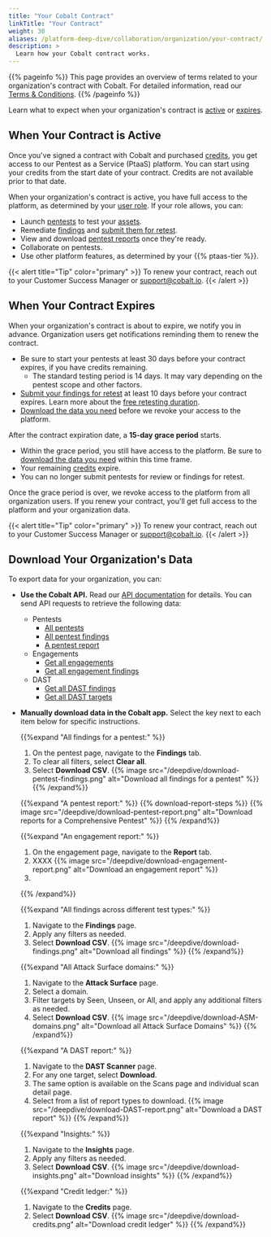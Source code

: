 ```yaml
---
title: "Your Cobalt Contract"
linkTitle: "Your Contract"
weight: 30
aliases: /platform-deep-dive/collaboration/organization/your-contract/
description: >
  Learn how your Cobalt contract works.
---
```


{{% pageinfo %}}
This page provides an overview of terms related to your organization's contract with Cobalt. For detailed information, read our [Terms & Conditions](https://www.cobalt.io/terms).
{{% /pageinfo %}}

Learn what to expect when your organization's contract is [active](#when-your-contract-is-active) or [expires](#when-your-contract-expires).

## When Your Contract is Active

Once you've signed a contract with Cobalt and purchased [credits](/platform-deep-dive/credits/), you get access to our Pentest as a Service (PtaaS) platform. You can start using your credits from the start date of your contract. Credits are not available prior to that date.

When your organization's contract is active, you have full access to the platform, as determined by your [user role](/platform-deep-dive/collaboration/user-roles/). If your role allows, you can:

- Launch [pentests](/platform-deep-dive/pentests/) to test your [assets](/platform-deep-dive/assets/).
- Remediate [findings](/platform-deep-dive/pentests/findings/) and [submit them for retest](/platform-deep-dive/pentests/findings/remediate-findings/#submit-a-finding-for-retest).
- View and download [pentest reports](/platform-deep-dive/pentests/reports/) once they're ready.
- Collaborate on pentests.
- Use other platform features, as determined by your {{% ptaas-tier %}}.

{{< alert title="Tip" color="primary" >}}
To renew your contract, reach out to your Customer Success Manager or support@cobalt.io.
{{< /alert >}}

## When Your Contract Expires

When your organization's contract is about to expire, we notify you in advance. Organization users get notifications reminding them to renew the contract.

- Be sure to start your pentests at least 30 days before your contract expires, if you have credits remaining.
  - The standard testing period is 14 days. It may vary depending on the pentest scope and other factors.
- [Submit your findings for retest](/platform-deep-dive/pentests/findings/remediate-findings/#submit-a-finding-for-retest) at least 10 days before your contract expires. Learn more about the [free retesting duration](/platform-deep-dive/pentests/findings/remediate-findings/#free-retesting-duration).
- [Download the data you need](#download-your-organizations-pentest-data) before we revoke your access to the platform.

After the contract expiration date, a **15-day grace period** starts.

- Within the grace period, you still have access to the platform. Be sure to [download the data you need](#download-your-organizations-pentest-data) within this time frame.
- Your remaining [credits](/platform-deep-dive/credits/) expire.
- You can no longer submit pentests for review or findings for retest.

Once the grace period is over, we revoke access to the platform from all organization users. If you renew your contract, you'll get full access to the platform and your organization data.

{{< alert title="Tip" color="primary" >}}
To renew your contract, reach out to your Customer Success Manager or support@cobalt.io.
{{< /alert >}}

## Download Your Organization's Data

To export data for your organization, you can:

- **Use the Cobalt API.** Read our [API documentation](/cobalt-api/documentation/v2) for details. You can send API requests to retrieve the following data:
  - Pentests
    - [All pentests](/cobalt-api/documentation/v2/#get-all-pentests)
    - [All pentest findings](/cobalt-api/documentation/v2/#get-all-findings)
    - [A pentest report](/cobalt-api/documentation/v2/#get-a-pentest-report)
  - Engagements
    - [Get all engagements](/cobalt-api/documentation/v2/#get-all-engagements)
    - [Get all engagement findings](/cobalt-api/documentation/v2/#get-all-engagement-findings)
  - DAST
    - [Get all DAST findings](/cobalt-api/documentation/v2/#get-all-dast-findings)
    - [Get all DAST targets](/cobalt-api/documentation/v2/#get-all-dast-targets)

- **Manually download data in the Cobalt app.** Select the <i style="font-size:x-large; color: #0047AB" class="fas fa-chevron-right"></i> key next to each item below for specific instructions.

   {{%expand "All findings for a pentest:" %}}
   1. On the pentest page, navigate to the **Findings** tab.
   2. To clear all filters, select **Clear all**.
   3. Select **Download CSV**.
   {{% image src="/deepdive/download-pentest-findings.png" alt="Download all findings for a pentest" %}}
   {{% /expand%}}

   {{%expand "A pentest report:" %}}
   {{% download-report-steps %}}
   {{% image src="/deepdive/download-pentest-report.png" alt="Download reports for a Comprehensive Pentest" %}}
   {{% /expand%}}

   {{%expand "An engagement report:" %}}
   1. On the engagement page, navigate to the **Report** tab.
   2. XXXX
   {{% image src="/deepdive/download-engagement-report.png" alt="Download an engagement report" %}}
   3. 
   {{% /expand%}}
  
   {{%expand "All findings across different test types:" %}}
   1. Navigate to the **Findings** page.
   2. Apply any filters as needed.
   3. Select **Download CSV**.
   {{% image src="/deepdive/download-findings.png" alt="Download all findings" %}}
   {{% /expand%}}
  
   {{%expand "All Attack Surface domains:" %}}
   1. Navigate to the **Attack Surface** page.
   2. Select a domain.
   3. Filter targets by Seen, Unseen, or All, and apply any additional filters as needed.
   4. Select **Download CSV**.
   {{% image src="/deepdive/download-ASM-domains.png" alt="Download all Attack Surface Domains" %}}
   {{% /expand%}}
  
   {{%expand "A DAST report:" %}}
   1. Navigate to the **DAST Scanner** page.
   2. For any one target, select **Download**.
     3. The same option is available on the Scans page and individual scan detail page.   
   4. Select from a list of report types to download.
   {{% image src="/deepdive/download-DAST-report.png" alt="Download a DAST report" %}}
   {{% /expand%}}

   {{%expand "Insights:" %}}
   1. Navigate to the **Insights** page.
   2. Apply any filters as needed.
   3. Select **Download CSV**.
   {{% image src="/deepdive/download-insights.png" alt="Download insights" %}}
   {{% /expand%}}

   {{%expand "Credit ledger:" %}}
   1. Navigate to the **Credits** page.
   2. Select **Download CSV**.
   {{% image src="/deepdive/download-credits.png" alt="Download credit ledger" %}}
   {{% /expand%}}
